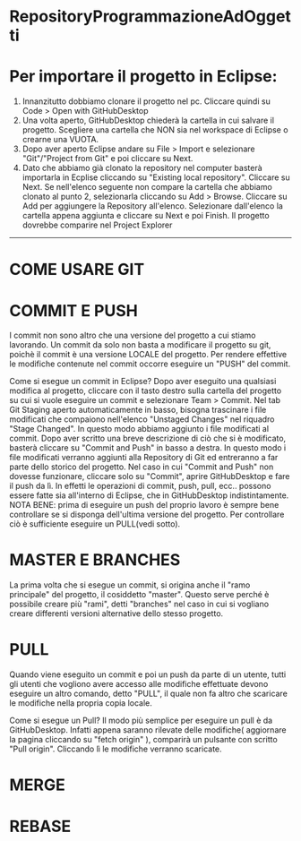 # RepositoryProgrammazioneAdOggetti

# Per importare il progetto in Eclipse:
 1. Innanzitutto dobbiamo clonare il progetto nel pc. Cliccare quindi su Code > Open with GitHubDesktop
 2. Una volta aperto, GitHubDesktop chiederà la cartella in cui salvare il progetto. Scegliere una cartella che NON sia nel workspace di Eclipse o crearne una VUOTA.
 3. Dopo aver aperto Eclipse andare su File > Import e selezionare "Git"/"Project from Git" e poi cliccare su Next.
 4. Dato che abbiamo già clonato la repository nel computer basterà importarla in Ecplise cliccando su "Existing local repository". Cliccare su Next.
 Se nell'elenco seguente non compare la cartella che abbiamo clonato al punto 2, selezionarla cliccando su Add > Browse. Cliccare su Add per aggiungere la Repository all'elenco.
 Selezionare dall'elenco la cartella appena aggiunta e cliccare su Next e poi Finish.
 Il progetto dovrebbe comparire nel Project Explorer

--------------------------------------------------------------------------------------------------------------------------------------------------------------------------------

# COME USARE GIT

# COMMIT E PUSH
 I commit non sono altro che una versione del progetto a cui stiamo lavorando. Un commit da solo non basta a modificare il progetto su git, poichè il commit è una versione LOCALE 
 del progetto. Per rendere effettive le modifiche contenute nel commit occorre eseguire un "PUSH" del commit.
 
 Come si esegue un commit in Eclipse? Dopo aver eseguito una qualsiasi modifica al progetto, cliccare con il tasto destro sulla cartella del progetto su cui si vuole eseguire un commit
 e selezionare Team > Commit. Nel tab Git Staging aperto automaticamente in basso, bisogna trascinare i file modificati che
 compaiono nell'elenco "Unstaged Changes" nel riquadro "Stage Changed". In questo modo abbiamo aggiunto i file modificati al commit. Dopo aver scritto una breve descrizione di ciò che
 si è modificato, basterà cliccare su "Commit and Push" in basso a destra. In  questo modo i file modificati verranno aggiunti alla Repository di Git ed entreranno a far parte 
 dello storico del progetto. Nel caso in cui "Commit and Push" non dovesse funzionare, cliccare solo su "Commit", aprire GitHubDesktop e fare il push da lì. In effetti le 
 operazioni di commit, push, pull, ecc.. possono essere fatte sia all'interno di Eclipse, che in GitHubDesktop indistintamente. 
 NOTA BENE: prima di eseguire un push del proprio lavoro è sempre bene controllare se si disponga dell'ultima versione del progetto. Per controllare ciò è sufficiente 
 eseguire un PULL(vedi sotto).

# MASTER E BRANCHES
 La prima volta che si esegue un commit, si origina anche il "ramo principale" del progetto, il cosiddetto "master". Questo serve perché è possibile creare più "rami", detti "branches"
 nel caso in cui si vogliano creare differenti versioni alternative dello stesso progetto. 

# PULL
 Quando viene eseguito un commit e poi un push da parte di un utente, tutti gli utenti che vogliono avere accesso alle modifiche effettuate
 devono eseguire un altro comando, detto "PULL", il quale non fa altro che scaricare le modifiche nella propria copia locale.
 
 Come si esegue un Pull?
 Il modo più semplice per eseguire un pull è da GitHubDesktop. Infatti appena saranno rilevate delle modifiche( aggiornare la pagina cliccando su "fetch origin" ), comparirà un pulsante con scritto "Pull origin". Cliccando lì le modifiche verranno scaricate. 

# MERGE

# REBASE

